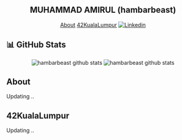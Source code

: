 <h2 align="center">
  MUHAMMAD AMIRUL (hambarbeast)
</h2>

<p align="center">
  <a href="#About">About</a>
  <a href="#42KualaLumpur">42KualaLumpur</a>
  <a href='https://www.linkedin.com/in/amrlawal' target="_blank"><img alt='Linkedin' src='https://img.shields.io/badge/LinkedIn-100000?style=flat-square&logo=Linkedin&logoColor=white&labelColor=0A66C2&color=0A66C2'/></a>
</p>

## 📊 GitHub Stats
<div align="center">
  <img src="https://github-readme-streak-stats.herokuapp.com/?user=hambarbeast&theme=merko&hide_border=false" alt="hambarbeast github stats" />
  <img src="https://github-readme-stats.vercel.app/api?username=hambarbeast&theme=merko&hide_border=false&include_all_commits=true&count_private=true" alt="hambarbeast github stats" />
</div>


## About
Updating ..  

## 42KualaLumpur
Updating ..

<!--
## Muhammad Amirul (hambarbeast)
### Hi there 👋

I am a curious learner trying to learn coding on the side as I am juggling between jobs. Putting aside my coding records here.

- 👯 Would appreciate the help and open discussion about C programming and the simple problem that needed solving.


**hambarbeast/hambarbeast** is a ✨ _special_ ✨ repository because its `README.md` (this file) appears on your GitHub profile.

Here are some ideas to get you started:

- 🔭 I’m currently working on ...
- 🌱 I’m currently learning ...
- 👯 I’m looking to collaborate on ...
- 🤔 I’m looking for help with ...
- 💬 Ask me about ...
- 📫 How to reach me: ...
- 😄 Pronouns: ...
- ⚡ Fun fact: ...

<script src="https://platform.linkedin.com/badges/js/profile.js" async defer type="text/javascript"></script>
<div class="badge-base LI-profile-badge" data-locale="en_US" data-size="medium" data-theme="dark" data-type="VERTICAL" data-vanity="amrlawal" data-version="v1"><a class="badge-base__link LI-simple-link" href="https://my.linkedin.com/in/amrlawal?trk=profile-badge">Muhammad Amirul bin Awal</a></div>
-->

